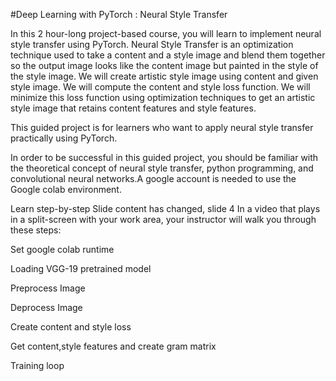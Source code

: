 #Deep Learning with PyTorch : Neural Style Transfer


In this 2 hour-long project-based course, you will learn to implement neural style transfer using PyTorch. Neural Style Transfer is an optimization technique used to take a content and a style image and blend them together so the output image looks like the content image but painted in the style of the style image. We will create artistic style image using content and given style image. We will compute the content and style loss function. We will minimize this loss function using optimization techniques to get an artistic style image that retains content features and style features.

This guided project is for learners who want to apply neural style transfer practically using PyTorch.

In order to be successful in this guided project, you should be familiar with the theoretical concept of neural style transfer, python programming, and convolutional neural networks.A google account is needed to use the Google colab environment.

Learn step-by-step
Slide content has changed, slide 4
In a video that plays in a split-screen with your work area, your instructor will walk you through these steps:

Set google colab runtime

Loading VGG-19 pretrained model

Preprocess Image

Deprocess Image

Create content and style loss 

Get content,style features and create gram matrix

Training loop
